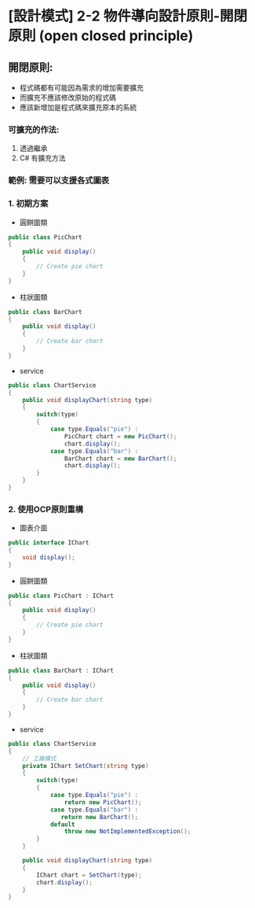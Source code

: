 #  [設計模式] 2-2 物件導向設計原則-開閉原則 (open closed principle)

## 開閉原則:
- 程式碼都有可能因為需求的增加需要擴充
- 而擴充不應該修改原始的程式碼
- 應該新增加是程式碼來擴充原本的系統

### 可擴充的作法:
1. 透過繼承
2. C# 有擴充方法

### 範例: 需要可以支援各式圖表

### 1. 初期方案
- 圓餅圖類
```csharp
public class PicChart
{
    public void display()
    {
        // Create pie chart
    }
}
```

- 柱狀圖類
```csharp
public class BarChart 
{ 
    public void display() 
    { 
        // Create bar chart 
    } 
}
```

- service
```csharp
public class ChartService  
{ 
    public void displayChart(string type) 
    { 
        switch(type)
        {
            case type.Equals("pie") :
                PicChart chart = new PicChart();
                chart.display();
            case type.Equals("bar") : 
                BarChart chart = new BarChart(); 
                chart.display();
        }
    } 
}
```

### 2. 使用OCP原則重構
- 圖表介面
```csharp
public interface IChart
{
    void display();
}
```

- 圓餅圖類
```csharp
public class PicChart : IChart
{
    public void display()
    {
        // Create pie chart
    }
}
```

- 柱狀圖類
```csharp
public class BarChart : IChart
{
    public void display()
    {
        // Create bar chart 
    }
}
```


- service
```csharp
public class ChartService  
{
    // 工廠模式
    private IChart SetChart(string type)
    {        
        switch(type) 
        { 
            case type.Equals("pie") : 
                return new PicChart();
            case type.Equals("bar") :
               return new BarChart();
            default
                throw new NotImplementedException();
        }
    }

    public void displayChart(string type) 
    {
        IChart chart = SetChart(type);
        chart.display();
    }
}
```
